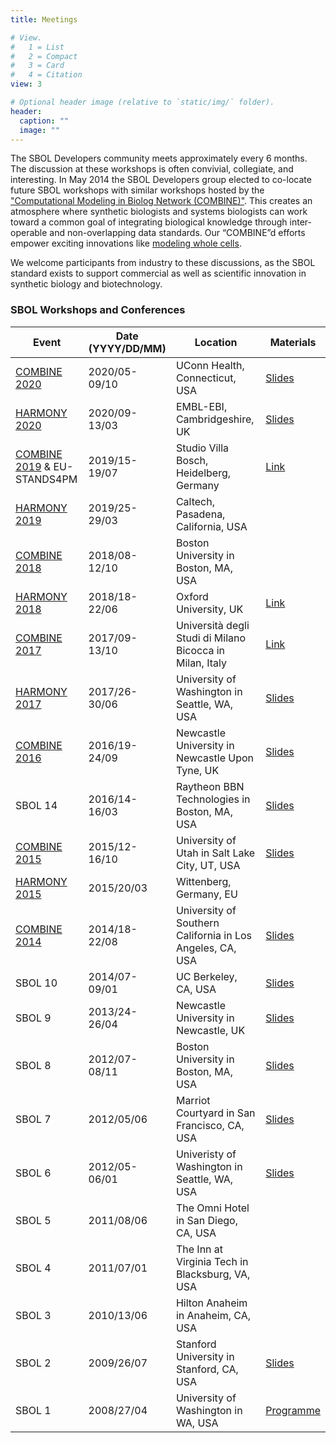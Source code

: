 ```yaml
---
title: Meetings

# View.
#   1 = List
#   2 = Compact
#   3 = Card
#   4 = Citation
view: 3

# Optional header image (relative to `static/img/` folder).
header:
  caption: ""
  image: ""
---
```


The SBOL Developers community meets approximately every 6 months. The discussion at these workshops is often convivial, collegiate, and interesting. In May 2014 the SBOL Developers group elected to co-locate future SBOL workshops with similar workshops hosted by the ["Computational Modeling in Biolog Network (COMBINE)"](http://co.mbine.org/). This creates an atmosphere where synthetic biologists and systems biologists can work toward a common goal of integrating biological knowledge through inter-operable and non-overlapping data standards. Our “COMBINE”d efforts empower exciting innovations like [modeling whole cells](https://sites.google.com/site/vwwholecellsummerschool/).

We welcome participants from industry to these discussions, as the SBOL standard exists to support commercial as well as scientific innovation in synthetic biology and biotechnology.


### SBOL Workshops and Conferences

|   Event                                                                              |   Date (YYYY/DD/MM)  |   Location                                                   |   Materials                                                                                                                        |
|--------------------------------------------------------------------------------------|----------------------|--------------------------------------------------------------|------------------------------------------------------------------------------------------------------------------------------------|
|   <a href="http://co.mbine.org/events/COMBINE_2020">COMBINE 2020</a>                 |   2020/05-09/10      |   UConn Health, Connecticut, USA                             |   <a href="https://github.com/SynBioDex/Community-Media/tree/master/2020/COMBINE20">Slides</a>                                     |
|   <a href="http://co.mbine.org/events/HARMONY_2030">HARMONY 2020</a>                 |   2020/09-13/03      |   EMBL-EBI, Cambridgeshire, UK                               |   <a href="https://github.com/SynBioDex/Community-Media/tree/master/2020/HARMONY20">Slides</a>                                     |
|   <a href="http://co.mbine.org/events/COMBINE_2019">COMBINE 2019</a> & EU-STANDS4PM  |   2019/15-19/07      |   Studio Villa Bosch, Heidelberg, Germany                    |   <a href="http://co.mbine.org/events/COMBINE_2019">Link</a>                                                                       |
|   <a href="http://co.mbine.org/events/HARMONY_2019">HARMONY 2019</a>                 |   2019/25-29/03      |   Caltech, Pasadena, California, USA                         |                                                                                                                                    |
|   <a href="http://co.mbine.org/events/COMBINE_2018">COMBINE 2018</a>                 |   2018/08-12/10      |   Boston University in Boston, MA, USA                       |                                                                                                                                    |
|   <a href="http://co.mbine.org/events/HARMONY_2018">HARMONY 2018</a>                 |   2018/18-22/06      |   Oxford University, UK                                      |   <a href="https://github.com/SynBioDex/Community-Media/tree/master/2017/COMBINE%202017">Link</a>                                  |
|   <a href="http://co.mbine.org/events/COMBINE_2017">COMBINE 2017</a>                 |   2017/09-13/10      |   Università degli Studi di Milano Bicocca in Milan, Italy   |   <a href="http://sbolstandard.org/combine-2017/">Link</a>                                                                         |
|   <a href="http://co.mbine.org/events/HARMONY_2017">HARMONY 2017</a>                 |   2017/26-30/06      |   University of Washington in Seattle, WA, USA               |   <a href="https://github.com/SynBioDex/Community-Media/tree/master/2017/HARMONY">Slides</a>                                       |
|   <a href="http://co.mbine.org/events/COMBINE_2016">COMBINE 2016</a>                 |   2016/19-24/09      |   Newcastle University in Newcastle Upon Tyne, UK            |   <a href="https://github.com/SynBioDex/Community-Media/tree/master/2016/COMBINE" target="_blank">Slides</a>                       |
|   SBOL 14                                                                            |   2016/14-16/03      |   Raytheon BBN Technologies in Boston, MA, USA               |   <a href="https://github.com/SynBioDex/Community-Media/tree/master/2016/15TH_SBOL" target="_blank">Slides</a>                     |
|   <a href="http://co.mbine.org/events/COMBINE_2015">COMBINE 2015</a>                 |   2015/12-16/10      |   University of Utah in Salt Lake City, UT, USA              |   <a href="https://github.com/SynBioDex/Community-Media/tree/master/2015/COMBINE" target="_blank">Slides</a>                       |
|   <a href="http://co.mbine.org/events/HARMONY_2015">HARMONY 2015</a>                 |   2015/20/03         |   Wittenberg, Germany, EU                                    |                                                                                                                                    |
|   <a href="http://co.mbine.org/events/COMBINE_2014">COMBINE 2014</a>                 |   2014/18-22/08      |   University of Southern California in Los Angeles, CA, USA  |   <a href="https://github.com/SynBioDex/Community-Media/tree/master/2014/COMBINE" target="_blank">Slides</a>                       |
|   SBOL 10                                                                            |   2014/07-09/01      |   UC Berkeley, CA, USA                                       |   <a href="https://github.com/SynBioDex/Community-Media/tree/master/2014/SBOL10" target="_blank">Slides</a>                        |
|   SBOL 9                                                                             |   2013/24-26/04      |   Newcastle University in Newcastle, UK                      |   <a href="https://github.com/SynBioDex/Community-Media/tree/master/2013/SBOL9" target="_blank">Slides</a>                         |
|   SBOL 8                                                                             |   2012/07-08/11      |   Boston University in Boston, MA, USA                       |   <a href="https://github.com/SynBioDex/Community-Media/tree/master/2012/SBOL8">Slides</a>                                         |
|   SBOL 7                                                                             |   2012/05/06         |   Marriot Courtyard in San Francisco, CA, USA                |   <a href="https://github.com/SynBioDex/Community-Media/tree/master/2012/SBOL7">Slides</a>                                         |
|   SBOL 6                                                                             |   2012/05-06/01      |   Univeristy of Washington in Seattle, WA, USA               |   <a href="https://github.com/SynBioDex/Community-Media/tree/master/2012/SBOL6">Slides</a>                                         |
|   SBOL 5                                                                             |   2011/08/06         |   The Omni Hotel in San Diego, CA, USA                       |                                                                                                                                    |
|   SBOL 4                                                                             |   2011/07/01         |   The Inn at Virginia Tech in Blacksburg, VA, USA            |                                                                                                                                    |
|   SBOL 3                                                                             |   2010/13/06         |   Hilton Anaheim in Anaheim, CA, USA                         |                                                                                                                                    |
|   SBOL 2                                                                             |   2009/26/07         |   Stanford University in Stanford, CA, USA                   |   <a href="https://github.com/SynBioDex/Community-Media/blob/master/2009/2nd_SBOL/Galdzicki_PoBoL_Update_26072009.pptx">Slides</a> |
|   SBOL 1                                                                             |   2008/27/04         |   University of Washington in WA, USA                        |   <a href="https://github.com/SynBioDex/Community-Media/blob/master/2008/1ST_SBOL/workshop_book_042208.pdf">Programme</a>          |
